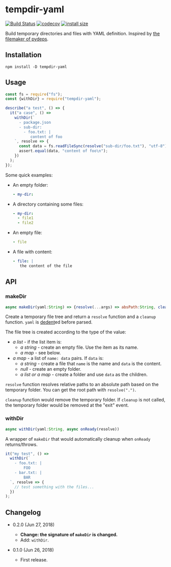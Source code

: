 tempdir-yaml
============

[![Build Status](https://travis-ci.org/eight04/tempdir-yaml.svg?branch=master)](https://travis-ci.org/eight04/tempdir-yaml)
[![codecov](https://codecov.io/gh/eight04/tempdir-yaml/branch/master/graph/badge.svg)](https://codecov.io/gh/eight04/tempdir-yaml)
[![install size](https://packagephobia.now.sh/badge?p=tempdir-yaml)](https://packagephobia.now.sh/result?p=tempdir-yaml)

Build temporary directories and files with YAML definition. Inspired by [the filemaker of pydeps](https://github.com/thebjorn/pydeps/blob/83762459eed1d199af8ac580b2882189cbca1624/tests/filemaker.py).

Installation
------------
```
npm install -D tempdir-yaml
```

Usage
-----

```js
const fs = require("fs");
const {withDir} = require("tempdir-yaml");

describe("a test", () => {
  it("a case", () =>
    withDir(`
      - package.json
      - sub-dir:
        - foo.txt: |
           content of foo
    `, resolve => {
      const data = fs.readFileSync(resolve("sub-dir/foo.txt"), "utf-8");
      assert.equal(data, "content of foo\n");
    })
  );
});
```

Some quick examples:

* An empty folder:
  ```yaml
  - my-dir:
  ```
* A directory containing some files:
  ```yaml
  - my-dir:
    - file1
    - file2
  ```
* An empty file:
  ```yaml
  - file
  ```
* A file with content:
  ```yaml
  - file: |
     the content of the file
  ```

API
----

### makeDir

```js
async makeDir(yaml:String) => {resolve(...args) => absPath:String, cleanup()}
```

Create a temporary file tree and return a `resolve` function and a `cleanup` function. `yaml` is [dedent](https://www.npmjs.com/package/dedent)ed before parsed.

The file tree is created according to the type of the value:

* *a list* - if the list item is:
  - *a string* - create an empty file. Use the item as its name.
  - *a map* - see below.
* *a map* - a list of `name: data` pairs. If `data` is:
  - *a string* - create a file that `name` is the name and `data` is the content.
  - *null* - create an empty folder.
  - *a list or a map* - create a folder and use `data` as the children.
  
`resolve` function resolves relative paths to an absolute path based on the temporary folder. You can get the root path with `resolve(".")`.

`cleanup` function would remove the temporary folder. If `cleanup` is not called, the temporary folder would be removed at the "exit" event.

### withDir

```js
async withDir(yaml:String, async onReady(resolve))
```

A wrapper of `makeDir` that would automatically cleanup when `onReady` returns/throws.

```js
it("my test", () =>
  withDir(`
    - foo.txt: |
        FOO
    - bar.txt: |
        BAR
  `, resolve => {
    // test something with the files...
  })
);
```

Changelog
---------

* 0.2.0 (Jun 27, 2018)

  - **Change: the signature of `makeDir` is changed.**
  - Add: `withDir`.

* 0.1.0 (Jun 26, 2018)

  - First release.
